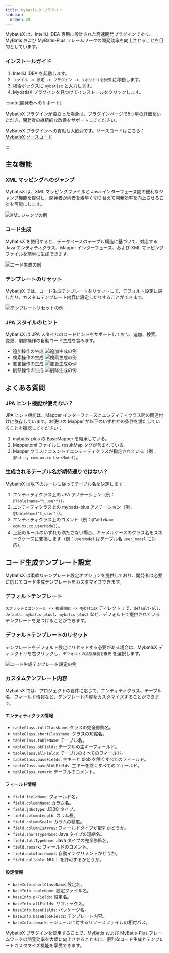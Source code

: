 ```yaml
---
title: Mybatis X プラグイン
sidebar:
  order: 20
---
```


MybatisX は、IntelliJ IDEA 専用に設計された高速開発プラグインであり、MyBatis および MyBatis-Plus フレームワークの開発効率を向上させることを目的としています。

### インストールガイド

1. IntelliJ IDEA を起動します。
2. `ファイル -> 設定 -> プラグイン -> リポジトリを参照` に移動します。
3. 検索ボックスに `mybatisx` と入力します。
4. MybatisX プラグインを見つけてインストールをクリックします。

:::note[開発者へのサポート]

MybatisX プラグインが役立った場合は、プラグインページで[5つ星の評価](https://plugins.jetbrains.com/plugin/10119-mybatisx)をいただき、開発者の継続的な改善をサポートしてください。

MyBatisX プラグインへの貢献も大歓迎です。ソースコードはこちら：[MybatisX ソースコード](https://gitee.com/baomidou/MybatisX)

:::

## 主な機能

### XML マッピングへのジャンプ

MybatisX は、XML マッピングファイルと Java インターフェース間の便利なジャンプ機能を提供し、開発者が両者を素早く切り替えて開発効率を向上させることを可能にします。

![XML ジャンプの例](/images/content/mybatisx-jump.gif)

### コード生成

MybatisX を使用すると、データベースのテーブル構造に基づいて、対応する Java エンティティクラス、Mapper インターフェース、および XML マッピングファイルを簡単に生成できます。

![コード生成の例](/images/content/mybatisx-generate.gif)

### テンプレートのリセット

MybatisX では、コード生成テンプレートをリセットして、デフォルト設定に戻したり、カスタムテンプレート内容に設定したりすることができます。

![テンプレートリセットの例](/images/content/mybatisx-reset-template.gif)

### JPA スタイルのヒント

MybatisX は JPA スタイルのコードヒントをサポートしており、追加、検索、変更、削除操作の自動コード生成を含みます。

- 追加操作の生成
  ![追加生成の例](/images/content/mybatisx-tip-insert.gif)
- 検索操作の生成
  ![検索生成の例](/images/content/mybatisx-tip-select.gif)
- 変更操作の生成
  ![変更生成の例](/images/content/mybatisx-tip-update.gif)
- 削除操作の生成
  ![削除生成の例](/images/content/mybatisx-tip-delete.gif)

## よくある質問

### JPA ヒント機能が使えない？

JPA ヒント機能は、Mapper インターフェースとエンティティクラス間の関連付けに依存しています。お使いの Mapper が以下のいずれかの条件を満たしていることを確認してください：

1. mybatis-plus の BaseMapper を継承している。
2. Mapper.xml ファイルに resultMap タグが含まれている。
3. Mapper クラスにコメントでエンティティクラスが指定されている（例：`@Entity com.xx.xx.UserModel`）。

### 生成されるテーブル名が期待通りではない？

MybatisX は以下のルールに従ってテーブル名を決定します：

1. エンティティクラス上の JPA アノテーション（例：`@Table(name="t_user")`）。
2. エンティティクラス上の mybatis-plus アノテーション（例：`@TableName("t_user")`）。
3. エンティティクラス上のコメント（例：`@TableName com.xx.xx.UserModel`）。
4. 上記のルールのいずれも満たさない場合、キャメルケースのクラス名をスネークケースに変換します（例：`UserModel` はテーブル名 `user_model` に対応）。

## コード生成テンプレート設定

MybatisX は柔軟なテンプレート設定オプションを提供しており、開発者は必要に応じてコード生成テンプレートをカスタマイズできます。

### デフォルトテンプレート

`スクラッチとコンソール -> 拡張機能 -> MybatisX` ディレクトリで、`default-all`、`default`、`mybatis-plus2`、`mybatis-plus3` など、デフォルトで提供されているテンプレートを見つけることができます。

### デフォルトテンプレートのリセット

テンプレートをデフォルト設定にリセットする必要がある場合は、MybatisX ディレクトリを右クリックし、`デフォルトの拡張機能を復元` を選択します。

![コード生成テンプレート設定の例](/images/content/mybatisx-template-setting.webp)

### カスタムテンプレート内容

MybatisX では、プロジェクトの要件に応じて、エンティティクラス、テーブル名、フィールド情報など、テンプレート内容をカスタマイズすることができます。

#### エンティティクラス情報

- `tableClass.fullClassName`: クラスの完全修飾名。
- `tableClass.shortClassName`: クラスの短縮名。
- `tableClass.tableName`: テーブル名。
- `tableClass.pkFields`: テーブルの主キーフィールド。
- `tableClass.allFields`: テーブルのすべてのフィールド。
- `tableClass.baseFields`: 主キーと blob を除くすべてのフィールド。
- `tableClass.baseBlobFields`: 主キーを除くすべてのフィールド。
- `tableClass.remark`: テーブルのコメント。

#### フィールド情報

- `field.fieldName`: フィールド名。
- `field.columnName`: カラム名。
- `field.jdbcType`: JDBC タイプ。
- `field.columnLength`: カラム長。
- `field.columnScale`: カラムの精度。
- `field.columnIsArray`: フィールドタイプが配列かどうか。
- `field.shortTypeName`: Java タイプの短縮名。
- `field.fullTypeName`: Java タイプの完全修飾名。
- `field.remark`: フィールドのコメント。
- `field.autoIncrement`: 自動インクリメントかどうか。
- `field.nullable`: NULL を許可するかどうか。

#### 設定情報

- `baseInfo.shortClassName`: 設定名。
- `baseInfo.tableName`: 設定ファイル名。
- `baseInfo.pkFields`: 設定名。
- `baseInfo.allFields`: サフィックス。
- `baseInfo.baseFields`: パッケージ名。
- `baseInfo.baseBlobFields`: テンプレート内容。
- `baseInfo.remark`: モジュールに対するリソースファイルの相対パス。

MybatisX プラグインを使用することで、MyBatis および MyBatis-Plus フレームワークの開発効率を大幅に向上させるとともに、便利なコード生成とテンプレートカスタマイズ機能を享受できます。
